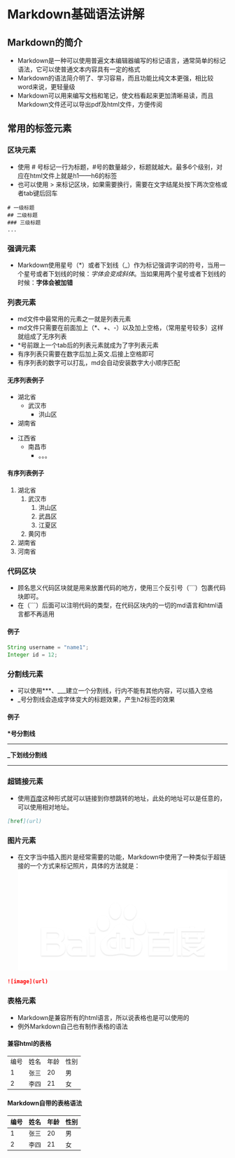 # Markdown基础语法讲解

## Markdown的简介  
* Markdown是一种可以使用普遍文本编辑器编写的标记语言，通常简单的标记语法，它可以使普通文本内容具有一定的格式  
* Markdown的语法简介明了、学习容易，而且功能比纯文本更强，相比较word来说，更轻量级  
* Markdown可以用来编写文档和笔记，使文档看起来更加清晰易读，而且Markdown文件还可以导出pdf及html文件，方便传阅  

## 常用的标签元素  

### 区块元素  
* 使用 # 号标记一行为标题，#号的数量越少，标题就越大。最多6个级别，对应在html文件上就是h1——h6的标签  
* 也可以使用 > 来标记区块，如果需要换行，需要在文字结尾处按下两次空格或者tab键后回车  
```
# 一级标题
## 二级标题
### 三级标题
...
```  
### 强调元素  
* Markdown使用星号（*）或者下划线（_）作为标记强调字词的符号，当用一个星号或者下划线的时候：*字体会变成斜体*。当如果用两个星号或者下划线的时候：**字体会被加错**  

### 列表元素  
* md文件中最常用的元素之一就是列表元素  
* md文件只需要在前面加上（*、+、-）以及加上空格，（常用星号较多）这样就组成了无序列表  
* *号前跟上一个tab后的列表元素就成为了字列表元素  
* 有序列表只需要在数字后加上英文.后接上空格即可  
* 有序列表的数字可以打乱，md会自动安装数字大小顺序匹配

#### 无序列表例子
* 湖北省
    * 武汉市
        * 洪山区
* 湖南省  
+ 江西省
    + 南昌市
        + 。。。  

#### 有序列表例子  
1. 湖北省  
    1. 武汉市  
        1. 洪山区  
        3. 武昌区  
        9. 江夏区
    3. 黄冈市
2. 湖南省  
10. 河南省  

### 代码区块  
* 顾名思义代码区块就是用来放置代码的地方，使用三个反引号（```）包裹代码块即可。  
* 在（```）后面可以注明代码的类型，在代码区块内的一切的md语言和html语言都不再适用  

#### 例子  
```java
String username = "name1";
Integer id = 12;
```  

### 分割线元素  
* 可以使用***、___建立一个分割线，行内不能有其他内容，可以插入空格  
* _号分割线会造成字体变大的标题效果，产生h2标签的效果  

#### 例子  
__*号分割线__  
***  
**_下划线分割线**  
____  

### 超链接元素  
* 使用[百度](http://www.baidu.com)这种形式就可以链接到你想跳转的地址，此处的地址可以是任意的，可以使用相对地址。  
```md
[href](url)
```

### 图片元素  
* 在文字当中插入图片是经常需要的功能，Markdown中使用了一种类似于超链接的一个方式来标记照片，具体的方法就是： 
![百度](https://github.com/IFYOUUUU/Blog/blob/master/studynote/Markdown/1.png)
```md
![image](url)
```  

### 表格元素  
* Markdown是兼容所有的html语言，所以说表格也是可以使用的  
* 例外Markdown自己也有制作表格的语法  

#### 兼容html的表格  

<table width=100%>
    <tr>
        <td>编号</td>
        <td>姓名</td>
        <td>年龄</td>
        <td>性别</td>
    </tr>
        <tr>
        <td>1</td>
        <td>张三</td>
        <td>20</td>
        <td>男</td>
    </tr>
        <tr>
        <td>2</td>
        <td>李四</td>
        <td>21</td>
        <td>女</td>
    </tr>
</table>  

#### Markdown自带的表格语法  
|编号|姓名|年龄|性别|  
|---|---|---|---|
|1|张三|20|男|  
|2|李四|21|女|
